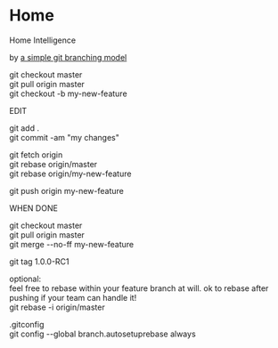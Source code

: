 Home
====

Home Intelligence

by
[a simple git branching model](https://gist.github.com/jbenet/ee6c9ac48068889b0912 "by jbenet")

git checkout master  
git pull origin master  
git checkout -b my-new-feature  
 
EDIT 
 
git add .   
git commit -am "my changes"  

git fetch origin  
git rebase origin/master  
git rebase origin/my-new-feature   

git push origin my-new-feature  

WHEN DONE  
   
git checkout master   
git pull origin master   
git merge --no-ff my-new-feature   

git tag 1.0.0-RC1


optional:  
feel free to rebase within your feature branch at will. ok to rebase after pushing if your team can handle it!  
git rebase -i origin/master   

 .gitconfig  
git config --global branch.autosetuprebase always  

